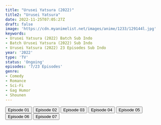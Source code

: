 ```yaml
---
title: "Urusei Yatsura (2022)"
title2: "Urusei Yatsura"
date: 2022-11-25T07:05:27Z
draft: false
image: 'https://cdn.myanimelist.net/images/anime/1233/129144l.jpg'
keywords:
- Urusei Yatsura (2022) Batch Sub Indo
- Batch Urusei Yatsura (2022) Sub Indo
- Urusei Yatsura (2022) 23 Episodes Sub Indo
year: '2022'
type: 'TV'
status: 'Ongoing'
episodes: '7/23 Episodes'
genre:
- Comedy
- Romance
- Sci-Fi
- Gag Humor
- Shounen
---
```


<div class="d-g gg-5 gtc-r ai-c">
<button onclick="window.open('?arc=xIpyWjSO4a_20221014/1/MP4/Kuramanime-URYAT22-01-480p-BGlobal','_blank')">Episode 01</button>
<button onclick="window.open('?arc=4KMA0o3j5V_20221021/2/MP4/Kuramanime-URYAT22-02-480p-BGlobal','_blank')">Episode 02</button>
<button onclick="window.open('?arc=gXdNfIPhxV_20221028/3/MP4/Kuramanime-URYAT22-03-480p-BGlobal','_blank')">Episode 03</button>
<button onclick="window.open('?arc=AVbbxPWB1s_20221104/4/MP4/Kuramanime-URYAT22-04-480p-BGlobal','_blank')">Episode 04</button>
<button onclick="window.open('?arc=jEwZ64wWbn_20221111/5/MP4/Kuramanime-URYAT22-05-480p-BGlobal','_blank')">Episode 05</button>
<button onclick="window.open('?arc=tjqsgm73iy_20221118_202211/6/MP4/Kuramanime-URYAT22-06-480p-BGlobal','_blank')">Episode 06</button>
<button onclick="window.open('?arc=ssLw6gAvMw_20221125/7/MP4/Kuramanime-URYAT22-07-480p-BGlobal','_blank')">Episode 07</button>
</div>